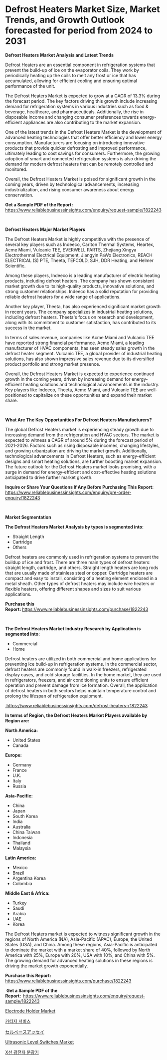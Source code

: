 <p><h1>Defrost Heaters Market Size, Market Trends, and Growth Outlook forecasted for period from 2024 to 2031</h1></p><p><strong>Defrost Heaters Market Analysis and Latest Trends</strong></p>
<p><p>Defrost Heaters are an essential component in refrigeration systems that prevent the build-up of ice on the evaporator coils. They work by periodically heating up the coils to melt any frost or ice that has accumulated, allowing for efficient cooling and ensuring optimal performance of the unit.</p><p>The Defrost Heaters Market is expected to grow at a CAGR of 13.3% during the forecast period. The key factors driving this growth include increasing demand for refrigeration systems in various industries such as food & beverage, healthcare, and pharmaceuticals. Additionally, the rise in disposable income and changing consumer preferences towards energy-efficient appliances are also contributing to the market expansion.</p><p>One of the latest trends in the Defrost Heaters Market is the development of advanced heating technologies that offer better efficiency and lower energy consumption. Manufacturers are focusing on introducing innovative products that provide quicker defrosting and improved performance, ultimately leading to cost savings for consumers. Furthermore, the growing adoption of smart and connected refrigeration systems is also driving the demand for modern defrost heaters that can be remotely controlled and monitored.</p><p>Overall, the Defrost Heaters Market is poised for significant growth in the coming years, driven by technological advancements, increasing industrialization, and rising consumer awareness about energy conservation.</p></p>
<p><strong>Get a Sample PDF of the Report:&nbsp;</strong> <a href="https://www.reliablebusinessinsights.com/enquiry/request-sample/1822243">https://www.reliablebusinessinsights.com/enquiry/request-sample/1822243</a></p>
<p>&nbsp;</p>
<p><strong>Defrost Heaters Major Market Players</strong></p>
<p><p>The Defrost Heaters Market is highly competitive with the presence of several key players such as Indeeco, Carlton Thermal Systems, Heartex, Acme Miami, Vulcanic TEE, EVERWELL PARTS, Zhejiang Xingya Electrothermal Electrical Equipment, Jiangyin PaWo Electronics, REACH ELECTRICAL (S) PTE, Theeta, TEFCOLD, SJH, DDR Heating, and Helmer Scientific.</p><p>Among these players, Indeeco is a leading manufacturer of electric heating products, including defrost heaters. The company has shown consistent market growth due to its high-quality products, innovative solutions, and strong customer relationships. Indeeco has a solid reputation for providing reliable defrost heaters for a wide range of applications.</p><p>Another key player, Theeta, has also experienced significant market growth in recent years. The company specializes in industrial heating solutions, including defrost heaters. Theeta's focus on research and development, along with its commitment to customer satisfaction, has contributed to its success in the market.</p><p>In terms of sales revenue, companies like Acme Miami and Vulcanic TEE have reported strong financial performance. Acme Miami, a leading manufacturer of HVAC components, has seen steady sales growth in the defrost heater segment. Vulcanic TEE, a global provider of industrial heating solutions, has also shown impressive sales revenue due to its diversified product portfolio and strong market presence.</p><p>Overall, the Defrost Heaters Market is expected to experience continued growth in the coming years, driven by increasing demand for energy-efficient heating solutions and technological advancements in the industry. Key players like Indeeco, Theeta, Acme Miami, and Vulcanic TEE are well-positioned to capitalize on these opportunities and expand their market share.</p></p>
<p>&nbsp;</p>
<p><strong>What Are The Key Opportunities For Defrost Heaters Manufacturers?</strong></p>
<p><p>The global Defrost Heaters market is experiencing steady growth due to increasing demand from the refrigeration and HVAC sectors. The market is expected to witness a CAGR of around 5% during the forecast period of 2021-2026. Factors such as rising disposable incomes, changing lifestyles, and growing urbanization are driving the market growth. Additionally, technological advancements in Defrost Heaters, such as energy-efficient designs and smart heating solutions, are further boosting market expansion. The future outlook for the Defrost Heaters market looks promising, with a surge in demand for energy-efficient and cost-effective heating solutions anticipated to drive further market growth.</p></p>
<p><strong>Inquire or Share Your Questions If Any Before Purchasing This Report:</strong> <a href="https://www.reliablebusinessinsights.com/enquiry/pre-order-enquiry/1822243">https://www.reliablebusinessinsights.com/enquiry/pre-order-enquiry/1822243</a></p>
<p>&nbsp;</p>
<p><strong>Market Segmentation</strong></p>
<p><strong>The Defrost Heaters Market Analysis by types is segmented into:</strong></p>
<p><ul><li>Straight Length</li><li>Cartridge</li><li>Others</li></ul></p>
<p><p>Defrost heaters are commonly used in refrigeration systems to prevent the buildup of ice and frost. There are three main types of defrost heaters: straight length, cartridge, and others. Straight length heaters are long rods that are usually made of stainless steel or copper. Cartridge heaters are compact and easy to install, consisting of a heating element enclosed in a metal sheath. Other types of defrost heaters may include wire heaters or flexible heaters, offering different shapes and sizes to suit various applications.</p></p>
<p><strong>Purchase this Report:&nbsp;</strong><a href="https://www.reliablebusinessinsights.com/purchase/1822243">https://www.reliablebusinessinsights.com/purchase/1822243</a></p>
<p>&nbsp;</p>
<p><strong>The Defrost Heaters Market Industry Research by Application is segmented into:</strong></p>
<p><ul><li>Commercial</li><li>Home</li></ul></p>
<p><p>Defrost heaters are utilized in both commercial and home applications for preventing ice build-up in refrigeration systems. In the commercial sector, defrost heaters are commonly found in walk-in freezers, refrigerated display cases, and cold storage facilities. In the home market, they are used in refrigerators, freezers, and air conditioning units to ensure efficient operation and prevent damage from ice formation. Overall, the application of defrost heaters in both sectors helps maintain temperature control and prolong the lifespan of refrigeration equipment.</p></p>
<p><a href="https://www.reliablebusinessinsights.com/defrost-heaters-r1822243">&nbsp;https://www.reliablebusinessinsights.com/defrost-heaters-r1822243</a></p>
<p><strong>In terms of Region, the Defrost Heaters Market Players available by Region are:</strong></p>
<p>
    <p> <strong> North America: </strong>
        <ul>
            <li>United States</li>
            <li>Canada</li>
        </ul>
        </p> 
    <p> <strong> Europe: </strong>
        <ul>
            <li>Germany</li>
            <li>France</li>
            <li>U.K.</li>
            <li>Italy</li>
            <li>Russia</li>
        </ul>
        </p> 
    <p> <strong> Asia-Pacific: </strong>
        <ul>
            <li>China</li>
            <li>Japan</li>
            <li>South Korea</li>
            <li>India</li>
            <li>Australia</li>
            <li>China Taiwan</li>
            <li>Indonesia</li>
            <li>Thailand</li>
            <li>Malaysia</li>
        </ul>
        </p> 
    <p> <strong> Latin America: </strong>
        <ul>
            <li>Mexico</li>
            <li>Brazil</li>
            <li>Argentina Korea</li>
            <li>Colombia</li>
        </ul>
        </p> 
    <p> <strong> Middle East & Africa: </strong>
        <ul>
            <li>Turkey</li>
            <li>Saudi</li>
            <li>Arabia</li>
            <li>UAE</li>
            <li>Korea</li>
        </ul>
    </p>
    </p>
<p><p>The Defrost Heaters market is expected to witness significant growth in the regions of North America (NA), Asia-Pacific (APAC), Europe, the United States (USA), and China. Among these regions, Asia-Pacific is anticipated to dominate the market with a market share of 40%, followed by North America with 25%, Europe with 20%, USA with 10%, and China with 5%. The growing demand for advanced heating solutions in these regions is driving the market growth exponentially.</p></p>
<p><strong>Purchase this Report: </strong><a href="https://www.reliablebusinessinsights.com/purchase/1822243">https://www.reliablebusinessinsights.com/purchase/1822243</a></p>
<p>&nbsp;<strong>Get a Sample PDF of the Report:&nbsp;&nbsp;</strong><a href="https://www.reliablebusinessinsights.com/enquiry/request-sample/1822243">https://www.reliablebusinessinsights.com/enquiry/request-sample/1822243</a></p>
<p><strong></strong></p>
<p><p><a href="https://github.com/JuliaFadel1922/Market-Research-Report-List-1/blob/main/electrode-holder-market.md">Electrode Holder Market</a></p><p><a href="https://github.com/fredrickeglers/Market-Research-Report-List-2/blob/main/7311298166837.md">카티지 서비스</a></p><p><a href="https://github.com/deonnorth8/Market-Research-Report-List-1/blob/main/2746929156108.md">セルベースアッセイ</a></p><p><a href="https://github.com/faniayasa/Market-Research-Report-List-1/blob/main/ultrasonic-level-switches-market.md">Ultrasonic Level Switches Market</a></p><p><a href="https://github.com/bunxhcci35271755/Market-Research-Report-List-2/blob/main/3696646166836.md">X선 광전자 분광기</a></p></p>